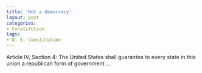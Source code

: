 ```yaml
---
title: 'Not a democracy'
layout: post
categories:
- Constitution
tags:
- U. S. Constitution
---
```


Article IV, Section 4: The United States shall guarantee to every state in this union a republican form of government ...
